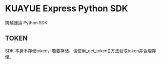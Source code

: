 
# KUAYUE Express Python SDK

跨越速运 Python SDK

## TOKEN

SDK 本身不存储token，若要存储，请使用_get_token()方法获取token并合理存储。